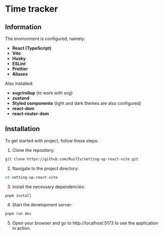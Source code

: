 # Time tracker

## Information

The environment is configured, namely:
- **React (TypeScript)**
- **Vite**
- **Husky**
- **ESLint**
- **Prettier**
- **Aliases**

Also installed:
- **svgr/rollup** (to work with svg)
- **zustand**
- **Styled components** (light and dark themes are also configured)
- **react-dom**
- **react-router-dom**

## Installation

To get started with project, follow these steps:

1. Clone the repository:

```bash
git clone https://github.com/Rus7Iv/setting-up-react-vite.git
```

2. Navigate to the project directory:

```bash
cd setting-up-react-vite
```

3. Install the necessary dependencies:

```bash
pnpm install
```

4. Start the development server:

```bash
pnpm run dev
```

5. Open your browser and go to http://localhost:5173 to see the application in action.